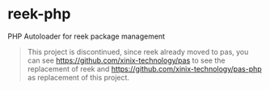 # reek-php
PHP Autoloader for reek package management

> This project is discontinued, since reek already moved to pas, you can see https://github.com/xinix-technology/pas to see the replacement of reek and https://github.com/xinix-technology/pas-php as replacement of this project.
